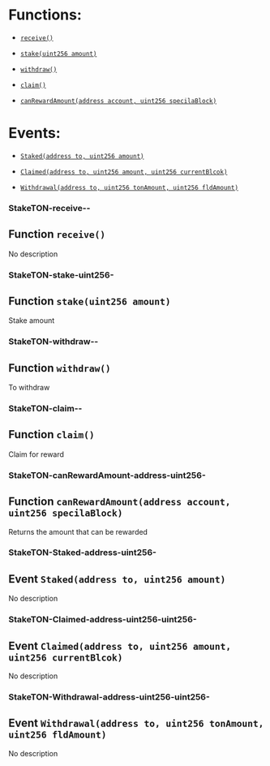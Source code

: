 # Functions:

- [`receive()`](#StakeTON-receive--)

- [`stake(uint256 amount)`](#StakeTON-stake-uint256-)

- [`withdraw()`](#StakeTON-withdraw--)

- [`claim()`](#StakeTON-claim--)

- [`canRewardAmount(address account, uint256 specilaBlock)`](#StakeTON-canRewardAmount-address-uint256-)

# Events:

- [`Staked(address to, uint256 amount)`](#StakeTON-Staked-address-uint256-)

- [`Claimed(address to, uint256 amount, uint256 currentBlcok)`](#StakeTON-Claimed-address-uint256-uint256-)

- [`Withdrawal(address to, uint256 tonAmount, uint256 fldAmount)`](#StakeTON-Withdrawal-address-uint256-uint256-)

### StakeTON-receive--

## Function `receive()`

No description

### StakeTON-stake-uint256-

## Function `stake(uint256 amount)`

Stake amount

### StakeTON-withdraw--

## Function `withdraw()`

To withdraw

### StakeTON-claim--

## Function `claim()`

Claim for reward

### StakeTON-canRewardAmount-address-uint256-

## Function `canRewardAmount(address account, uint256 specilaBlock)`

Returns the amount that can be rewarded

### StakeTON-Staked-address-uint256-

## Event `Staked(address to, uint256 amount)`

No description

### StakeTON-Claimed-address-uint256-uint256-

## Event `Claimed(address to, uint256 amount, uint256 currentBlcok)`

No description

### StakeTON-Withdrawal-address-uint256-uint256-

## Event `Withdrawal(address to, uint256 tonAmount, uint256 fldAmount)`

No description
